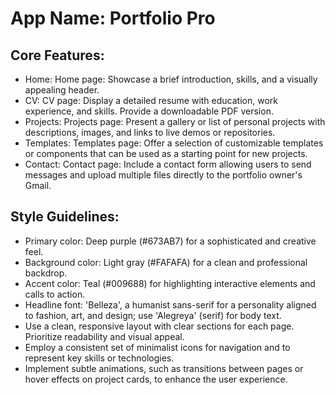 # **App Name**: Portfolio Pro

## Core Features:

- Home: Home page: Showcase a brief introduction, skills, and a visually appealing header.
- CV: CV page: Display a detailed resume with education, work experience, and skills. Provide a downloadable PDF version.
- Projects: Projects page: Present a gallery or list of personal projects with descriptions, images, and links to live demos or repositories.
- Templates: Templates page: Offer a selection of customizable templates or components that can be used as a starting point for new projects.
- Contact: Contact page: Include a contact form allowing users to send messages and upload multiple files directly to the portfolio owner's Gmail.

## Style Guidelines:

- Primary color: Deep purple (#673AB7) for a sophisticated and creative feel.
- Background color: Light gray (#FAFAFA) for a clean and professional backdrop.
- Accent color: Teal (#009688) for highlighting interactive elements and calls to action.
- Headline font: 'Belleza', a humanist sans-serif for a personality aligned to fashion, art, and design; use 'Alegreya' (serif) for body text.
- Use a clean, responsive layout with clear sections for each page. Prioritize readability and visual appeal.
- Employ a consistent set of minimalist icons for navigation and to represent key skills or technologies.
- Implement subtle animations, such as transitions between pages or hover effects on project cards, to enhance the user experience.